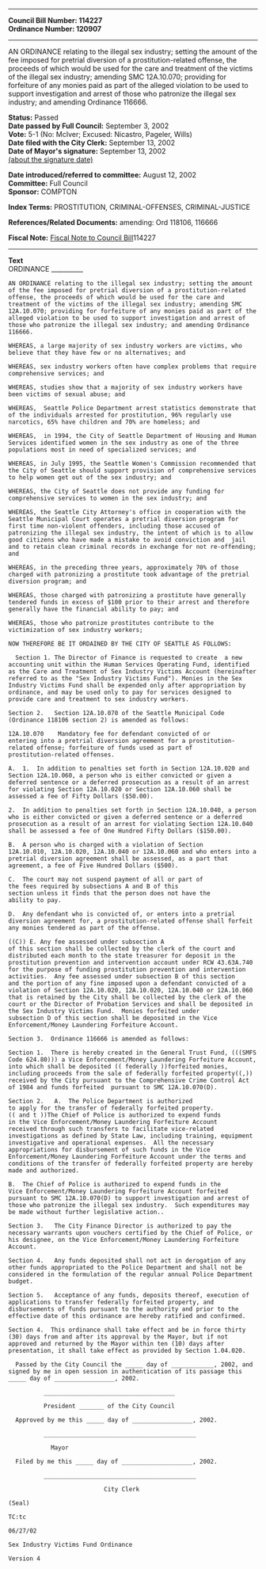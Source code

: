 * * * * *  
  
**Council Bill Number: [](#h0)[](#h2)114227**   
**Ordinance Number: 120907**  
  
* * * * *  
  
AN ORDINANCE relating to the illegal sex industry; setting the amount of the fee imposed for pretrial diversion of a prostitution-related offense, the proceeds of which would be used for the care and treatment of the victims of the illegal sex industry; amending SMC 12A.10.070; providing for forfeiture of any monies paid as part of the alleged violation to be used to support investigation and arrest of those who patronize the illegal sex industry; and amending Ordinance 116666.  
  
**Status:** Passed   
**Date passed by Full Council:** September 3, 2002   
**Vote:** 5-1 (No: McIver; Excused: Nicastro, Pageler, Wills)   
**Date filed with the City Clerk:** September 13, 2002   
**Date of Mayor's signature:** September 13, 2002   
[(about the signature date)](/~public/approvaldate.htm)   
  
  
**Date introduced/referred to committee:** August 12, 2002   
**Committee:** Full Council   
**Sponsor:** COMPTON   
  
**Index Terms:** PROSTITUTION, CRIMINAL-OFFENSES, CRIMINAL-JUSTICE  
  
**References/Related Documents:** amending: Ord 118106, 116666  
  
**Fiscal Note:** [Fiscal Note to Council Bill](http://clerk.seattle.gov/~public/fnote/114227.htm)[](#h1)[](#h3)114227  
  
* * * * *  
  
**Text**  
    ORDINANCE __________  
  
    AN ORDINANCE relating to the illegal sex industry; setting the amount  
    of the fee imposed for pretrial diversion of a prostitution-related  
    offense, the proceeds of which would be used for the care and  
    treatment of the victims of the illegal sex industry; amending SMC  
    12A.10.070; providing for forfeiture of any monies paid as part of the  
    alleged violation to be used to support investigation and arrest of  
    those who patronize the illegal sex industry; and amending Ordinance  
    116666.  
  
    WHEREAS, a large majority of sex industry workers are victims, who  
    believe that they have few or no alternatives; and  
  
    WHEREAS, sex industry workers often have complex problems that require  
    comprehensive services; and  
  
    WHEREAS, studies show that a majority of sex industry workers have  
    been victims of sexual abuse; and  
  
    WHEREAS,  Seattle Police Department arrest statistics demonstrate that  
    of the individuals arrested for prostitution, 96% regularly use  
    narcotics, 65% have children and 70% are homeless; and  
  
    WHEREAS,  in 1994, the City of Seattle Department of Housing and Human  
    Services identified women in the sex industry as one of the three  
    populations most in need of specialized services; and  
  
    WHEREAS, in July 1995, the Seattle Women's Commission recommended that  
    the City of Seattle should support provision of comprehensive services  
    to help women get out of the sex industry; and  
  
    WHEREAS, the City of Seattle does not provide any funding for  
    comprehensive services to women in the sex industry; and  
  
    WHEREAS, the Seattle City Attorney's office in cooperation with the  
    Seattle Municipal Court operates a pretrial diversion program for  
    first time non-violent offenders, including those accused of  
    patronizing the illegal sex industry, the intent of which is to allow  
    good citizens who have made a mistake to avoid conviction and  jail  
    and to retain clean criminal records in exchange for not re-offending;  
    and  
  
    WHEREAS, in the preceding three years, approximately 70% of those  
    charged with patronizing a prostitute took advantage of the pretrial  
    diversion program; and  
  
    WHEREAS, those charged with patronizing a prostitute have generally  
    tendered funds in excess of $100 prior to their arrest and therefore  
    generally have the financial ability to pay; and  
  
    WHEREAS, those who patronize prostitutes contribute to the  
    victimization of sex industry workers;  
  
    NOW THEREFORE BE IT ORDAINED BY THE CITY OF SEATTLE AS FOLLOWS:  
  
      Section 1. The Director of Finance is requested to create  a new  
    accounting unit within the Human Services Operating Fund, identified  
    as the Care and Treatment of Sex Industry Victims Account (hereinafter  
    referred to as the "Sex Industry Victims Fund"). Monies in the Sex  
    Industry Victims Fund shall be expended only after appropriation by  
    ordinance, and may be used only to pay for services designed to  
    provide care and treatment to sex industry workers.  
  
    Section 2.   Section 12A.10.070 of the Seattle Municipal Code  
    (Ordinance 118106 section 2) is amended as follows:  
  
    12A.10.070    Mandatory fee for defendant convicted of or  
    entering into a pretrial diversion agreement for a prostitution-  
    related offense; forfeiture of funds used as part of  
    prostitution-related offenses.  
  
    A.  1.  In addition to penalties set forth in Section 12A.10.020 and  
    Section 12A.10.060, a person who is either convicted or given a  
    deferred sentence or a deferred prosecution as a result of an arrest  
    for violating Section 12A.10.020 or Section 12A.10.060 shall be  
    assessed a fee of Fifty Dollars ($50.00).  
  
    2.  In addition to penalties set forth in Section 12A.10.040, a person  
    who is either convicted or given a deferred sentence or a deferred  
    prosecution as a result of an arrest for violating Section 12A.10.040  
    shall be assessed a fee of One Hundred Fifty Dollars ($150.00).  
  
    B.  A person who is charged with a violation of Section  
    12A.10.010, 12A.10.020, 12A.10.040 or 12A.10.060 and who enters into a  
    pretrial diversion agreement shall be assessed, as a part that  
    agreement, a fee of Five Hundred Dollars ($500).  
  
    C.  The court may not suspend payment of all or part of  
    the fees required by subsections A and B of this  
    section unless it finds that the person does not have the  
    ability to pay.  
  
    D.  Any defendant who is convicted of, or enters into a pretrial  
    diversion agreement for, a prostitution-related offense shall forfeit  
    any monies tendered as part of the offense.  
  
    ((C)) E. Any fee assessed under subsection A  
    of this section shall be collected by the clerk of the court and  
    distributed each month to the state treasurer for deposit in the  
    prostitution prevention and intervention account under RCW 43.63A.740  
    for the purpose of funding prostitution prevention and intervention  
    activities.  Any fee assessed under subsection B of this section  
    and the portion of any fine imposed upon a defendant convicted of a  
    violation of Section 12A.10.020, 12A.10.020, 12A.10.040 or 12A.10.060  
    that is retained by the City shall be collected by the clerk of the  
    court or the Director of Probation Services and shall be deposited in  
    the Sex Industry Victims Fund.  Monies forfeited under  
    subsection D of this section shall be deposited in the Vice  
    Enforcement/Money Laundering Forfeiture Account.  
  
    Section 3.  Ordinance 116666 is amended as follows:  
  
    Section 1.  There is hereby created in the General Trust Fund, (((SMFS  
    Code 624.80))) a Vice Enforcement/Money Laundering Forfeiture Account,  
    into which shall be deposited (( federally ))forfeited monies,  
    including proceeds from the sale of federally forfeited property((,))  
    received by the City pursuant to the Comprehensive Crime Control Act  
    of 1984 and funds forfeited  pursuant to SMC 12A.10.070(D).  
  
    Section 2.   A.  The Police Department is authorized  
    to apply for the transfer of federally forfeited property.  
    (( and t ))The Chief of Police is authorized to expend funds  
    in the Vice Enforcement/Money Laundering Forfeiture Account  
    received through such transfers to facilitate vice-related  
    investigations as defined by State Law, including training, equipment  
    investigative and operational expenses.  All the necessary  
    appropriations for disbursement of such funds in the Vice  
    Enforcement/Money Laundering Forfeiture Account under the terms and  
    conditions of the transfer of federally forfeited property are hereby  
    made and authorized.  
  
    B.  The Chief of Police is authorized to expend funds in the  
    Vice Enforcement/Money Laundering Forfeiture Account forfeited  
    pursuant to SMC 12A.10.070(D) to support investigation and arrest of  
    those who patronize the illegal sex industry.  Such expenditures may  
    be made without further legislative action..  
  
    Section 3.   The City Finance Director is authorized to pay the  
    necessary warrants upon vouchers certified by the Chief of Police, or  
    his designee, on the Vice Enforcement/Money Laundering Forfeiture  
    Account.  
  
    Section 4.   Any funds deposited shall not act in derogation of any  
    other funds appropriated to the Police Department and shall not be  
    considered in the formulation of the regular annual Police Department  
    budget.  
  
    Section 5.   Acceptance of any funds, deposits thereof, execution of  
    applications to transfer federally forfeited property, and  
    disbursements of funds pursuant to the authority and prior to the  
    effective date of this ordinance are hereby ratified and confirmed.  
  
    Section 4.  This ordinance shall take effect and be in force thirty  
    (30) days from and after its approval by the Mayor, but if not  
    approved and returned by the Mayor within ten (10) days after  
    presentation, it shall take effect as provided by Section 1.04.020.  
  
      Passed by the City Council the _____ day of ____________, 2002, and  
    signed by me in open session in authentication of its passage this  
    _____ day of _________________, 2002.  
  
              _____________________________________  
  
              President _______ of the City Council  
  
      Approved by me this _____ day of _________________, 2002.  
  
              ___________________________________________  
  
                Mayor  
  
      Filed by me this _____ day of ____________________, 2002.  
  
              ___________________________________________  
  
                               City Clerk  
  
    (Seal)  
  
    TC:tc  
  
    06/27/02  
  
    Sex Industry Victims Fund Ordinance  
  
    Version 4  

